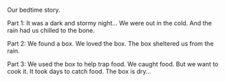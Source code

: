 Our bedtime story.

Part 1: It was a dark and stormy night...
We were out in the cold. And the rain had us chilled to the bone.

Part 2: We found a box. We loved the box. The box sheltered us from the rain.

Part 3: We used the box to help trap food. We caught food. 
But we want to cook it. It took days to catch food. The box is dry...